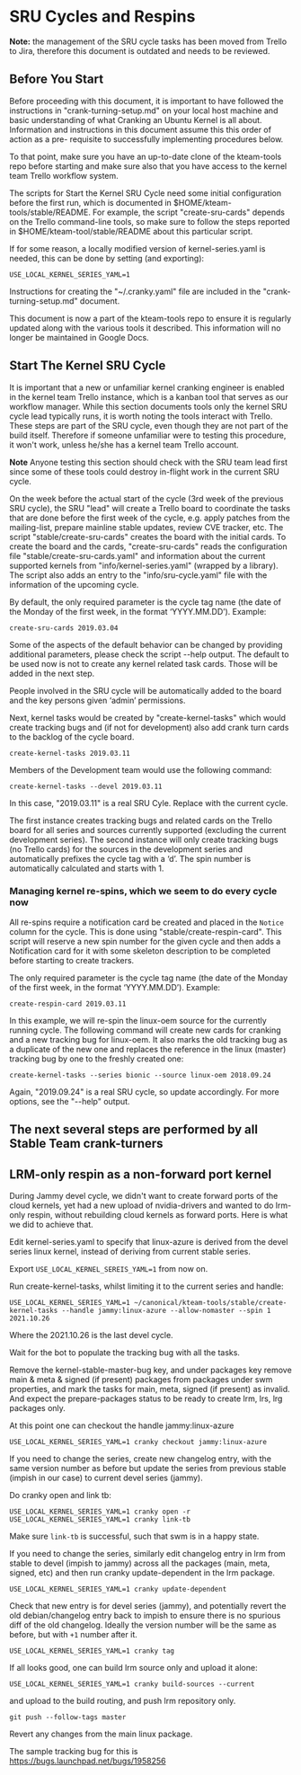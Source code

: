 # SRU Cycles and Respins

**Note:** the management of the SRU cycle tasks has been moved from Trello to
Jira, therefore this document is outdated and needs to be reviewed.

## Before You Start

Before proceeding with this document, it is important to have followed the
instructions in "crank-turning-setup.md" on your local host machine and basic
understanding of what Cranking an Ubuntu Kernel is all about. Information and
instructions in this document assume this this order of action as a pre-
requisite to successfully implementing procedures below.

To that point, make sure you have an up-to-date clone of the kteam-tools repo
before starting and make sure also that you have access to the kernel team
Trello workflow system.

The scripts for Start the Kernel SRU Cycle need some initial configuration
before the first run, which is documented in $HOME/kteam-tools/stable/README.
For example, the script "create-sru-cards" depends on the Trello
command-line tools, so make sure to follow the steps reported in
$HOME/kteam-tool/stable/README about this particular script.

If for some reason, a locally modified version of kernel-series.yaml is needed,
this can be done by setting (and exporting):
```
USE_LOCAL_KERNEL_SERIES_YAML=1
```

Instructions for creating the "~/.cranky.yaml" file are included in the
"crank-turning-setup.md" document.

This document is now a part of the kteam-tools repo to ensure it is regularly
updated along with the various tools it described.  This information will no
longer be maintained in Google Docs.

## Start The Kernel SRU Cycle

It is important that a new or unfamiliar kernel cranking engineer is enabled
in the kernel team Trello instance, which is a kanban tool that serves as our
workflow manager. While this section documents tools only the kernel SRU cycle
lead typically runs, it is worth noting the tools interact with Trello. These
steps are part of the SRU cycle, even though they are not part of the build
itself. Therefore if someone unfamiliar were to testing this procedure,
it won't work, unless he/she has a kernel team Trello account.

**Note** Anyone testing this section should check with the SRU team lead first
since some of these tools could destroy in-flight work in the current SRU cycle.

On the week before the actual start of the cycle (3rd week of the previous SRU
cycle), the SRU "lead" will create a Trello board to coordinate the tasks that
are done before the first week of the cycle, e.g. apply patches from the
mailing-list, prepare mainline stable updates, review CVE tracker, etc.  The
script "stable/create-sru-cards" creates the board with the initial cards.
To create the board and the cards, "create-sru-cards" reads the configuration
file "stable/create-sru-cards.yaml" and information about the current supported
kernels from "info/kernel-series.yaml" (wrapped by a library). The script also
adds an entry to the "info/sru-cycle.yaml" file with the information of the
upcoming cycle.

By default, the only required parameter is the cycle tag name (the date of the
Monday of the first week, in the format ‘YYYY.MM.DD’). Example:
```
create-sru-cards 2019.03.04
```

Some of the aspects of the default behavior can be changed by providing
additional parameters, please check the script --help output. The default to be
used now is not to create any kernel related task cards. Those will be added in
the next step.

People involved in the SRU cycle will be automatically added to the board and
the key persons given ‘admin’ permissions.

Next, kernel tasks would be created by "create-kernel-tasks" which would create
tracking bugs and (if not for development) also add crank turn cards to the
backlog of the cycle board.
```
create-kernel-tasks 2019.03.11
```

Members of the Development team would use the following command:

```
create-kernel-tasks --devel 2019.03.11
```

In this case, "2019.03.11" is a real SRU Cyle. Replace with the current cycle.

The first instance creates tracking bugs and related cards on the Trello board
for all series and sources currently supported (excluding the current
development series). The second instance will only create tracking bugs
(no Trello cards) for the sources in the development series and automatically
prefixes the cycle tag with a ‘d’. The spin number is automatically calculated
and starts with 1.

### Managing kernel re-spins, which we seem to do every cycle now

All re-spins require a notification card be created and placed in the `Notice`
column for the cycle. This is done using "stable/create-respin-card". This
script will reserve a new spin number for the given cycle and then adds a
Notification card for it with some skeleton description to be completed before
starting to create trackers.

The only required parameter is the cycle tag name (the date of the Monday of the
first week, in the format ‘YYYY.MM.DD’). Example:

```
create-respin-card 2019.03.11
```

In this example, we will re-spin the linux-oem source for the currently running
cycle. The following command will create new cards for cranking and a new
tracking bug for linux-oem.  It also marks the old tracking bug as a duplicate
of the new one and replaces the reference in the linux (master) tracking bug by
one to the freshly created one:
```
create-kernel-tasks --series bionic --source linux-oem 2018.09.24
```
Again, "2019.09.24" is a real SRU cycle, so update accordingly. For more
options, see the "--help" output.

## The next several steps are performed by all Stable Team crank-turners

## LRM-only respin as a non-forward port kernel

During Jammy devel cycle, we didn't want to create forward ports of
the cloud kernels, yet had a new upload of nvidia-drivers and wanted
to do lrm-only respin, without rebuilding cloud kernels as forward
ports. Here is what we did to achieve that.

Edit kernel-series.yaml to specify that linux-azure is derived from
the devel series linux kernel, instead of deriving from current stable
series.

Export `USE_LOCAL_KERNEL_SEREIS_YAML=1` from now on.

Run create-kernel-tasks, whilst limiting it to the current series and
handle:

```
USE_LOCAL_KERNEL_SERIES_YAML=1 ~/canonical/kteam-tools/stable/create-kernel-tasks --handle jammy:linux-azure --allow-nomaster --spin 1 2021.10.26
```

Where the 2021.10.26 is the last devel cycle.

Wait for the bot to populate the tracking bug with all the tasks.

Remove the kernel-stable-master-bug key, and under packages key remove
main & meta & signed (if present) packages from packages under swm
properties, and mark the tasks for main, meta, signed (if present) as
invalid. And expect the prepare-packages status to be ready to create
lrm, lrs, lrg packages only.

At this point one can checkout the handle jammy:linux-azure

```
USE_LOCAL_KERNEL_SERIES_YAML=1 cranky checkout jammy:linux-azure
```

If you need to change the series, create new changelog entry, with the
same version number as before but update the series from previous
stable (impish in our case) to current devel series (jammy).

Do cranky open and link tb:

```
USE_LOCAL_KERNEL_SERIES_YAML=1 cranky open -r
USE_LOCAL_KERNEL_SERIES_YAML=1 cranky link-tb
```

Make sure `link-tb` is successful, such that swm is in a happy state.

If you need to change the series, similarly edit changelog entry in
lrm from stable to devel (impish to jammy) across all the packages
(main, meta, signed, etc) and then run cranky update-dependent in the
lrm package.

```
USE_LOCAL_KERNEL_SERIES_YAML=1 cranky update-dependent
```

Check that new entry is for devel series (jammy), and potentially
revert the old debian/changelog entry back to impish to ensure there
is no spurious diff of the old changelog. Ideally the version number
will be the same as before, but with `+1` number after it.

```
USE_LOCAL_KERNEL_SERIES_YAML=1 cranky tag
```

If all looks good, one can build lrm source only and upload it alone:

```
USE_LOCAL_KERNEL_SERIES_YAML=1 cranky build-sources --current
```

and upload to the build routing, and push lrm repository only.

```
git push --follow-tags master
```

Revert any changes from the main linux package.

The sample tracking bug for this is
https://bugs.launchpad.net/bugs/1958256

